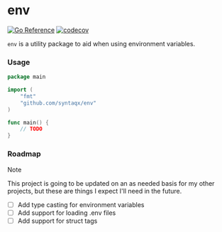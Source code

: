 # env

[![Go Reference](https://pkg.go.dev/badge/github.com/syntaqx/env.svg)](https://pkg.go.dev/github.com/syntaqx/env)
[![codecov](https://codecov.io/gh/syntaqx/env/graph/badge.svg?token=m4bBKy3UG3)](https://codecov.io/gh/syntaqx/env)

`env` is a utility package to aid when using environment variables.

### Usage

```go
package main

import (
    "fmt"
    "github.com/syntaqx/env"
)

func main() {
    // TODO
}
```

### Roadmap

> [!NOTE]
> This project is going to be updated on an as needed basis for my other
> projects, but these are things I expect I'll need in the future.

- [ ] Add type casting for environment variables
- [ ] Add support for loading .env files
- [ ] Add support for struct tags
